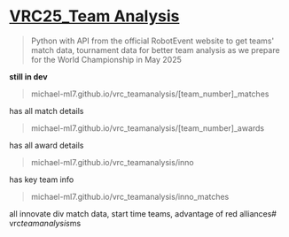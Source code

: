# [VRC25_Team Analysis](https://github.com/Michael-ML7/vrc_teamanalysis)
> Python with API from the official RobotEvent website to get teams' match data, tournament data for better team analysis as we prepare for the World Championship in May 2025

  

**still in dev**

  

>michael-ml7.github.io/vrc_teamanalysis/[team_number]_matches

has all match details

> michael-ml7.github.io/vrc_teamanalysis/[team_number]_awards

has all award details

> michael-ml7.github.io/vrc_teamanalysis/inno

has key team info

> michael-ml7.github.io/vrc_teamanalysis/inno_matches

all innovate div match data, start time teams, advantage of red alliances#   v r c _ t e a m a n a l y s i s _ m s  
 